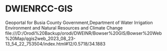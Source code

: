 # DWIENRCC-GIS
Geoportal for Busia County Government,Department of Water Irrigation Environment and Natural Resources and Climate Change 
file:///D:/Orodi%20Backup/orodi/DWEINR/Bowser%20GIS/Bowser%20Web%20Map/qgis2web_2023_08_23-13_54_22_753504/index.html#12/0.5718/34.1883
